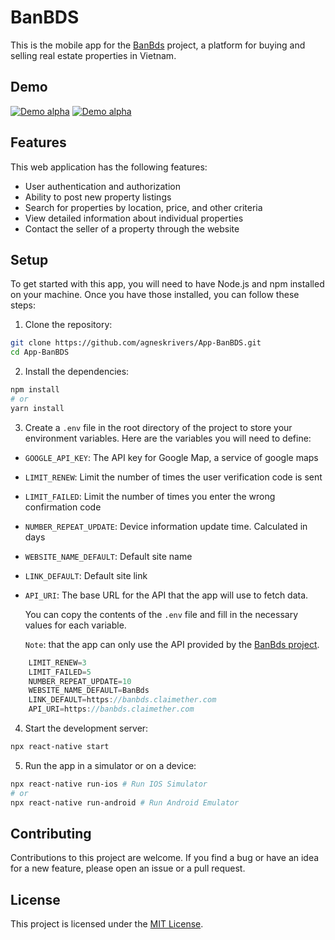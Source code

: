 # BanBDS

This is the mobile app for the [BanBds](https://github.com/agneskrivers/BanBds) project, a platform for buying and selling real estate properties in Vietnam.

## Demo

[![Demo alpha](https://j.gifs.com/NO60Yp.gif)](https://www.youtube.com/watch?v=OiMRxVndTeU)
[![Demo alpha](https://j.gifs.com/NO60Yp.gif)](https://www.youtube.com/watch?v=OiMRxVndTeU)

## Features

This web application has the following features:

-   User authentication and authorization
-   Ability to post new property listings
-   Search for properties by location, price, and other criteria
-   View detailed information about individual properties
-   Contact the seller of a property through the website

## Setup

To get started with this app, you will need to have Node.js and npm installed on your machine. Once you have those installed, you can follow these steps:

1. Clone the repository:

```bash
git clone https://github.com/agneskrivers/App-BanBDS.git
cd App-BanBDS
```

2. Install the dependencies:

```bash
npm install
# or
yarn install
```

3. Create a `.env` file in the root directory of the project to store your environment variables. Here are the variables you will need to define:

-   `GOOGLE_API_KEY`: The API key for Google Map, a service of google maps
-   `LIMIT_RENEW`: Limit the number of times the user verification code is sent
-   `LIMIT_FAILED`: Limit the number of times you enter the wrong confirmation code
-   `NUMBER_REPEAT_UPDATE`: Device information update time. Calculated in days
-   `WEBSITE_NAME_DEFAULT`: Default site name
-   `LINK_DEFAULT`: Default site link
-   `API_URI`: The base URL for the API that the app will use to fetch data.

    You can copy the contents of the `.env` file and fill in the necessary values for each variable.

    `Note`: that the app can only use the API provided by the [BanBds project](https://github.com/agneskrivers/BanBds).

```javascript
    LIMIT_RENEW=3
    LIMIT_FAILED=5
    NUMBER_REPEAT_UPDATE=10
    WEBSITE_NAME_DEFAULT=BanBds
    LINK_DEFAULT=https://banbds.claimether.com
    API_URI=https://banbds.claimether.com
```

4. Start the development server:

```bash
npx react-native start
```

5. Run the app in a simulator or on a device:

```bash
npx react-native run-ios # Run IOS Simulator
# or
npx react-native run-android # Run Android Emulator
```

## Contributing

Contributions to this project are welcome. If you find a bug or have an idea for a new feature, please open an issue or a pull request.

## License

This project is licensed under the [MIT License](https://opensource.org/licenses/MIT).
